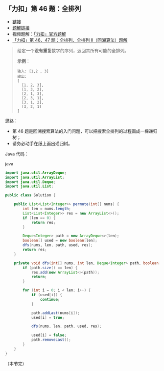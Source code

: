 ## 「力扣」第 46 题：全排列

- [链接](https://leetcode-cn.com/problems/permutations/)
- [题解链接](https://leetcode-cn.com/problems/permutations/solution/hui-su-suan-fa-python-dai-ma-java-dai-ma-by-liweiw/)
- 视频题解：[「力扣」官方题解](https://leetcode-cn.com/problems/permutations/solution/quan-pai-lie-by-leetcode-solution-2/)
- [「力扣」第 46、47 题：全排列、全排列 II（回溯算法）题解](https://blog.csdn.net/lw_power/article/details/104387915)

> 给定一个**没有重复**数字的序列，返回其所有可能的全排列。
>
> **示例**：
>
> ```
> 输入: [1,2 , 3]
> 输出:
> [
>   [1, 2, 3],
>   [1, 3, 2],
>   [2, 1, 3],
>   [2, 3, 1],
>   [3, 1, 2],
>   [3, 2, 1]
> ]
> ```

思路：

- 第 46 题是回溯搜索算法的入门问题，可以把搜索全排列的过程画成一棵递归树；
- 请务必动手在纸上画出递归树。

Java 代码：

java

```java
import java.util.ArrayDeque;
import java.util.ArrayList;
import java.util.Deque;
import java.util.List;

public class Solution {

    public List<List<Integer>> permute(int[] nums) {
        int len = nums.length;
        List<List<Integer>> res = new ArrayList<>();
        if (len == 0) {
            return res;
        }

        Deque<Integer> path = new ArrayDeque<>(len);
        boolean[] used = new boolean[len];
        dfs(nums, len, path, used, res);
        return res;
    }

    private void dfs(int[] nums, int len, Deque<Integer> path, boolean[] used, List<List<Integer>> res) {
        if (path.size() == len) {
            res.add(new ArrayList<>(path));
            return;
        }

        for (int i = 0; i < len; i++) {
            if (used[i]) {
                continue;
            }

            path.addLast(nums[i]);
            used[i] = true;

            dfs(nums, len, path, used, res);

            used[i] = false;
            path.removeLast();
        }
    }
}
```

（本节完）